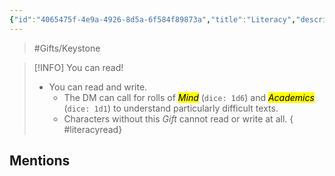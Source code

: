```yaml
---
{"id":"4065475f-4e9a-4926-8d5a-6f584f89873a","title":"Literacy","description":"You can read.","publish":true,"date_created":"Sunday, March 31st 2024, 2:54:54 pm","date_modified":"Friday, April 26th 2024, 11:23:03 pm","editing_lock":false,"live_preview":true,"cssclasses":["mado-heading"],"PassFrontmatter":true}
---
```



> #Gifts/Keystone

> [!INFO] You can read!
> - You can read and write.
> 	- The DM can call for rolls of *<mark class="hltr-purple">Mind</mark>* (`dice: 1d6`) and *<mark class="hltr-purple">Academics</mark>* (`dice: 1d1`) to understand particularly difficult texts.
> 	- Characters without this *Gift* cannot read or write at all.
{ #literacyread}


## Mentions


